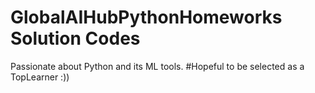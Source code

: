 # GlobalAIHubPythonHomeworks Solution Codes 
Passionate about Python and its ML tools.
#Hopeful to be selected as a TopLearner :))


